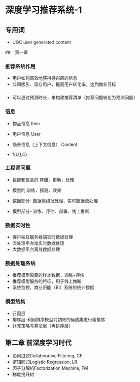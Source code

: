 # 深度学习推荐系统-1

## 专用词

- UGC user generated content

##　第一章

### 推荐系统作用

- 用户如何高效地获得感兴趣的信息
- 公司吸引、留存用户，提高用户转化率，达到商业目标

### 

- 可以通过预测时长，来构建推荐清单（推荐问题转化为预测问题）

### 信息

- 物品信息 Item
- 用户信息 User
- 场景信息（上下文信息） Content

- f(U,I,C)

### 工程师问题

- 数据和信息的 存储，更新，处理
- 模型的 训练，预测，效果

- 数据部分- 数据离线批处理、实时数据流处理
- 模型部分- 训练、评估、部署、线上推断

### 数据实时性

- 客户端及服务器端实时数据处理
- 流处理平台准实时数据处理
- 大数据平台离线数据处理

### 数据处理系统

- 推荐模型需要的样本数据，训练+评估
- 推荐模型服务的特征，用于线上推断
- 系统监控、商业职能（BI）系统的统计数据

### 模型结构

- 召回层
- 排序层-利用排序模型对初筛的候选集进行精排序
- 补充策略与算法层（再排序层）

## 第二章 前深度学习时代

- 协同过滤Collaborative Filtering, CF
- 逻辑回归Logistic Regression, LR
- 因子分解机Factorization Machine, FM
- 梯度提升树






